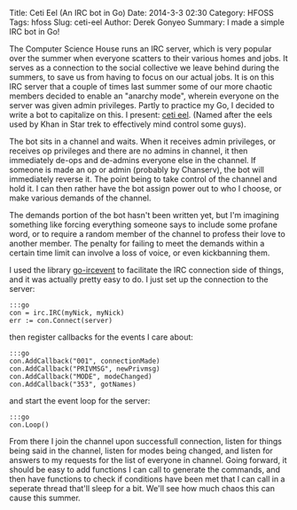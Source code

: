 Title: Ceti Eel (An IRC bot in Go)
Date: 2014-3-3 02:30
Category: HFOSS
Tags: hfoss
Slug: ceti-eel
Author: Derek Gonyeo
Summary: I made a simple IRC bot in Go!

The Computer Science House runs an IRC server, which is very popular over the
summer when everyone scatters to their various homes and jobs. It serves as a
connection to the social collective we leave behind during the summers, to save
us from having to focus on our actual jobs. It is on this IRC server that a
couple of times last summer some of our more chaotic members decided to enable
an "anarchy mode", wherein everyone on the server was given admin privileges.
Partly to practice my Go, I decided to write a bot to capitalize on this. I
present: [ceti eel](https://github.com/dgonyeo/ceti-eel). (Named after the eels 
used by Khan in Star trek to effectively mind control some guys).

The bot sits in a channel and waits. When it receives admin privileges, or
receives op privileges and there are no admins in channel, it then immediately
de-ops and de-admins everyone else in the channel. If someone is made an op or
admin (probably by Chanserv), the bot will immediately reverse it. The point
being to take control of the channel and hold it. I can then rather have the bot
assign power out to who I choose, or make various demands of the channel.

The demands portion of the bot hasn't been written yet, but I'm imagining
something like forcing everything someone says to include some profane word, or
to require a random member of the channel to profess their love to another
member. The penalty for failing to meet the demands within a certain time limit
can involve a loss of voice, or even kickbanning them.

I used the library [go-ircevent](https://github.com/thoj/go-ircevent) to
facilitate the IRC connection side of things, and it was actually pretty easy to
do. I just set up the connection to the server:

    :::go
    con = irc.IRC(myNick, myNick)
    err := con.Connect(server)

then register callbacks for the events I care about:

    :::go
    con.AddCallback("001", connectionMade)
    con.AddCallback("PRIVMSG", newPrivmsg)
    con.AddCallback("MODE", modeChanged)
    con.AddCallback("353", gotNames)

and start the event loop for the server:

    :::go
    con.Loop()

From there I join the channel upon successfull connection, listen for things 
being said in the channel, listen for modes being changed, and listen for
answers to my requests for the list of everyone in channel. Going forward, it
should be easy to add functions I can call to generate the commands, and then
have functions to check if conditions have been met that I can call in a
seperate thread that'll sleep for a bit. We'll see how much chaos this can cause
this summer.
